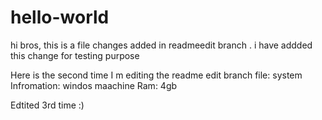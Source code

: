 # hello-world

hi bros,
this is a file changes added in readmeedit branch . i have addded this change for testing purpose

Here is the second time I m editing the readme edit branch file:
system Infromation: windos maachine
Ram: 4gb


Edtited 3rd time :) 
